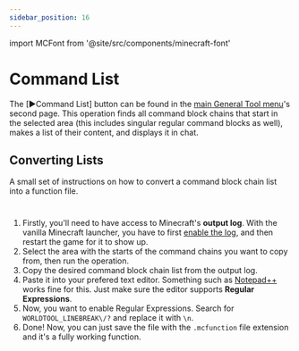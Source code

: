 ```yaml
---
sidebar_position: 16
---
```


import MCFont from '@site/src/components/minecraft-font'

# Command List

The <MCFont color="#76b297">[▶Command List]</MCFont> button can be found in the [main General Tool menu](usage#main-menu)'s second page. This operation finds all command block chains that start in the selected area (this includes singular regular command blocks as well), makes a list of their content, and displays it in chat.

## Converting Lists

A small set of instructions on how to convert a command block chain list into a function file.
#
1. Firstly, you'll need to have access to Minecraft's **output log**. With the vanilla Minecraft launcher, you have to first [enable the log](https://cdn.discordapp.com/attachments/734106483104415856/854123107325575188/unknown.png), and then restart the game for it to show up.
2. Select the area with the starts of the command chains you want to copy from, then run the operation.
3. Copy the desired command block chain list from the output log.
4. Paste it into your prefered text editor. Something such as [Notepad++](https://notepad-plus-plus.org/) works fine for this. Just make sure the editor supports **Regular Expressions**.
5. Now, you want to enable Regular Expressions. Search for `WORLDTOOL_LINEBREAK\/?` and replace it with `\n`.
6. Done! Now, you can just save the file with the `.mcfunction` file extension and it's a fully working function.
